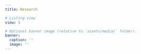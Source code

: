 ```yaml
---
title: Research

# Listing view
view: 5

# Optional banner image (relative to `assets/media/` folder).
banner:
  caption: ''
  image: ''
---
```

